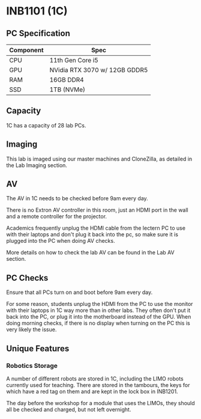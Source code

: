 # INB1101 (1C)

## PC Specification

| Component | Spec                          |
|-----------|-------------------------------|
| CPU       | 11th Gen Core i5              |
| GPU       | NVidia RTX 3070 w/ 12GB GDDR5 |
| RAM       | 16GB DDR4                     |
| SSD       | 1TB (NVMe)                    |

## Capacity
1C has a capacity of 28 lab PCs.

## Imaging
This lab is imaged using our master machines and CloneZilla, as detailed in the Lab Imaging section.

## AV
The AV in 1C needs to be checked before 9am every day.

There is no Extron AV controller in this room, just an HDMI port in the wall and a remote controller for the projector.

Academics frequently unplug the HDMI cable from the lectern PC to use with their laptops and don't plug it back into the
pc, so make sure it is plugged into the PC when doing AV checks.

More details on how to check the lab AV can be found in the Lab AV section.

## PC Checks
Ensure that all PCs turn on and boot before 9am every day.

For some reason, students unplug the HDMI from the PC to use the monitor with their laptops in 1C way more than in other
labs. They often don't put it back into the PC, or plug it into the motherboard instead of the GPU. When doing morning
checks, if there is no display when turning on the PC this is very likely the issue.

## Unique Features

### Robotics Storage
A number of different robots are stored in 1C, including the LIMO robots currently used for teaching. There are stored
in the tambours, the keys for which have a red tag on them and are kept in the lock box in INB1201.

The day before the workshop for a module that uses the LIMOs, they should all be checked and charged, but not left
overnight.